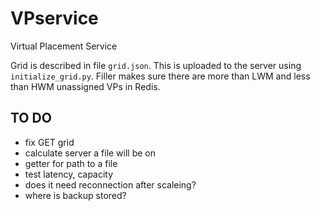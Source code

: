 # VPservice
Virtual Placement Service

Grid is described in file ```grid.json```. 
This is uploaded to the server using ```initialize_grid.py```. 
Filler makes sure there are more than LWM and less than HWM unassigned VPs in Redis.

## TO DO

* fix GET grid
* calculate server a file will be on
* getter for path to a file
* test latency, capacity
* does it need reconnection after scaleing?
* where is backup stored?